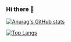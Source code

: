 ### Hi there 👋
[![Anurag's GitHub stats](https://github-readme-stats.vercel.app/api?username=NakajimaDaniel&count_private=true)](https://github.com/anuraghazra/github-readme-stats)

[![Top Langs](https://github-readme-stats.vercel.app/api/top-langs/?username=NakajimaDaniel)](https://github.com/anuraghazra/github-readme-stats)
